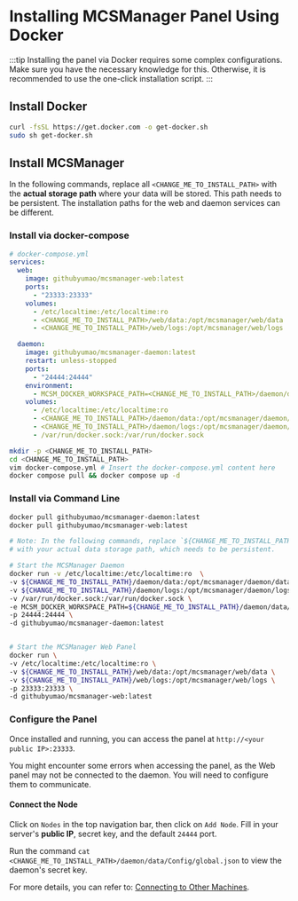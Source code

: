 # Installing MCSManager Panel Using Docker

:::tip
Installing the panel via Docker requires some complex configurations. Make sure you have the necessary knowledge for this. Otherwise, it is recommended to use the one-click installation script.
:::

## Install Docker

```bash
curl -fsSL https://get.docker.com -o get-docker.sh
sudo sh get-docker.sh
```

## Install MCSManager

In the following commands, replace all `<CHANGE_ME_TO_INSTALL_PATH>` with the **actual storage path** where your data will be stored. This path needs to be persistent. The installation paths for the web and daemon services can be different.

### Install via docker-compose

```yaml
# docker-compose.yml
services:
  web:
    image: githubyumao/mcsmanager-web:latest
    ports:
      - "23333:23333"
    volumes:
      - /etc/localtime:/etc/localtime:ro
      - <CHANGE_ME_TO_INSTALL_PATH>/web/data:/opt/mcsmanager/web/data
      - <CHANGE_ME_TO_INSTALL_PATH>/web/logs:/opt/mcsmanager/web/logs

  daemon:
    image: githubyumao/mcsmanager-daemon:latest
    restart: unless-stopped
    ports:
      - "24444:24444"
    environment:
      - MCSM_DOCKER_WORKSPACE_PATH=<CHANGE_ME_TO_INSTALL_PATH>/daemon/data/InstanceData
    volumes:
      - /etc/localtime:/etc/localtime:ro
      - <CHANGE_ME_TO_INSTALL_PATH>/daemon/data:/opt/mcsmanager/daemon/data
      - <CHANGE_ME_TO_INSTALL_PATH>/daemon/logs:/opt/mcsmanager/daemon/logs
      - /var/run/docker.sock:/var/run/docker.sock
```

```bash
mkdir -p <CHANGE_ME_TO_INSTALL_PATH>
cd <CHANGE_ME_TO_INSTALL_PATH>
vim docker-compose.yml # Insert the docker-compose.yml content here
docker compose pull && docker compose up -d
```

### Install via Command Line

```bash
docker pull githubyumao/mcsmanager-daemon:latest
docker pull githubyumao/mcsmanager-web:latest

# Note: In the following commands, replace `${CHANGE_ME_TO_INSTALL_PATH}`
# with your actual data storage path, which needs to be persistent.

# Start the MCSManager Daemon
docker run -v /etc/localtime:/etc/localtime:ro  \
-v ${CHANGE_ME_TO_INSTALL_PATH}/daemon/data:/opt/mcsmanager/daemon/data \
-v ${CHANGE_ME_TO_INSTALL_PATH}/daemon/logs:/opt/mcsmanager/daemon/logs \
-v /var/run/docker.sock:/var/run/docker.sock \
-e MCSM_DOCKER_WORKSPACE_PATH=${CHANGE_ME_TO_INSTALL_PATH}/daemon/data/InstanceData \
-p 24444:24444 \
-d githubyumao/mcsmanager-daemon:latest


# Start the MCSManager Web Panel
docker run \
-v /etc/localtime:/etc/localtime:ro \
-v ${CHANGE_ME_TO_INSTALL_PATH}/web/data:/opt/mcsmanager/web/data \
-v ${CHANGE_ME_TO_INSTALL_PATH}/web/logs:/opt/mcsmanager/web/logs \
-p 23333:23333 \
-d githubyumao/mcsmanager-web:latest
```

### Configure the Panel

Once installed and running, you can access the panel at `http://<your public IP>:23333`.

You might encounter some errors when accessing the panel, as the Web panel may not be connected to the daemon. You will need to configure them to communicate.

#### Connect the Node

Click on `Nodes` in the top navigation bar, then click on `Add Node`. Fill in your server's **public IP**, secret key, and the default `24444` port.

Run the command `cat <CHANGE_ME_TO_INSTALL_PATH>/daemon/data/Config/global.json` to view the daemon's secret key.

For more details, you can refer to: [Connecting to Other Machines](./advanced/distributed.html).
